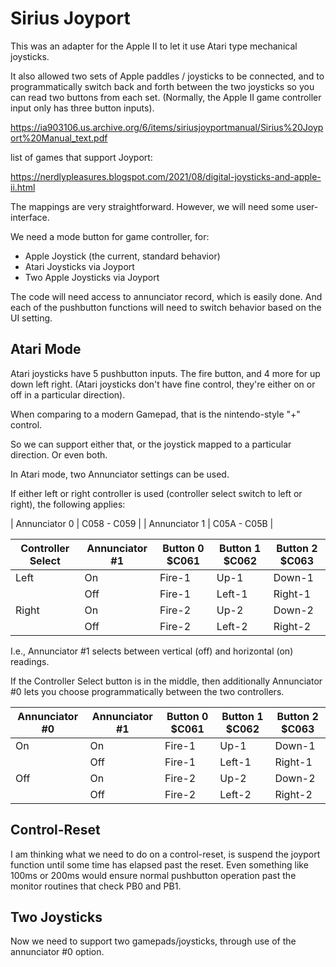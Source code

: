 # Sirius Joyport

This was an adapter for the Apple II to let it use Atari type mechanical joysticks.

It also allowed two sets of Apple paddles / joysticks to be connected, and to programmatically switch back and forth between the two joysticks so you can read two buttons from each set. (Normally, the Apple II game controller input only has three button inputs).

https://ia903106.us.archive.org/6/items/siriusjoyportmanual/Sirius%20Joyport%20Manual_text.pdf

list of games that support Joyport:

https://nerdlypleasures.blogspot.com/2021/08/digital-joysticks-and-apple-ii.html



The mappings are very straightforward. However, we will need some user-interface.

We need a mode button for game controller, for:

* Apple Joystick (the current, standard behavior)
* Atari Joysticks via Joyport
* Two Apple Joysticks via Joyport

The code will need access to annunciator record, which is easily done. And each of the pushbutton functions will need to switch behavior based on the UI setting.

## Atari Mode

Atari joysticks have 5 pushbutton inputs. The fire button, and 4 more for up down left right. (Atari joysticks don't have fine control, they're either on or off in a particular direction).

When comparing to a modern Gamepad, that is the nintendo-style "+" control.

So we can support either that, or the joystick mapped to a particular direction. Or even both.

In Atari mode, two Annunciator settings can be used.

If either left or right controller is used (controller select switch to left or right), the following applies:

| Annunciator 0 | C058 - C059 |
| Annunciator 1 | C05A - C05B |

| Controller Select | Annunciator #1 | Button 0 $C061 | Button 1 $C062 | Button 2 $C063 |
|--|--|--|--|--|
| Left | On | Fire-1 | Up-1 | Down-1 |
| | Off | Fire-1 | Left-1 | Right-1 |
| Right | On | Fire-2 | Up-2 | Down-2 |
| | Off | Fire-2 | Left-2 | Right-2 |

I.e., Annunciator #1 selects between vertical (off) and horizontal (on) readings.

If the Controller Select button is in the middle, then additionally Annunciator #0 lets you choose programmatically between the two controllers.

| Annunciator #0 | Annunciator #1 | Button 0 $C061 | Button 1 $C062 | Button 2 $C063 |
|--|--|--|--|--|
| On | On | Fire-1 | Up-1 | Down-1 |
| | Off | Fire-1 | Left-1 | Right-1 |
| Off | On | Fire-2 | Up-2 | Down-2 |
| | Off | Fire-2 | Left-2 | Right-2 |

## Control-Reset

I am thinking what we need to do on a control-reset, is suspend the joyport function until some time has elapsed past the reset. Even something like 100ms or 200ms would ensure normal pushbutton operation past the monitor routines that check PB0 and PB1.

## Two Joysticks

Now we need to support two gamepads/joysticks, through use of the annunciator #0 option.
